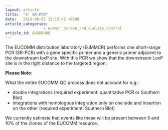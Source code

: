 ```yaml
---
layout: article
title:  "3' SR-PCR"
date:   2010-08-05 15:15:42 +0100
article_categories:
                 - eummcr_screen_and_quality_control
article_id: AUG86UAG
---
```


The EUCOMM  distribution laboratory (EuMMCR) performs one short-range PCR (SR-PCR) with a gene specific primer and a generic primer adjacent to the downstream loxP site.  With this PCR we show that the downstream LoxP site is in the right distance to the targeted region.

**Please Note**:

What the entire EUCOMM QC process does not account for e.g.:

* double integrations (required experiment: quantitative PCR or Southern Blot)
* integrations with homologous integration only on one side and insertion on the other (required experiment: Southern Blot)

We currently estimate that events like these will be present between 5 and 10% of the clones of the EUCOMM resource.